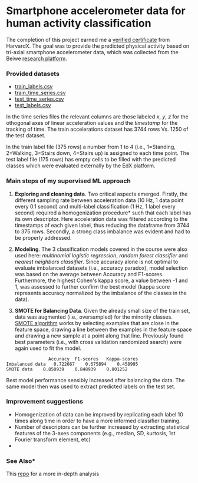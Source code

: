 # Smartphone accelerometer data for human activity classification

The completion of this project earned me a [verified certificate](https://courses.edx.org/certificates/c7b22364b2b94d5b83ff9566fba23070) from HarvardX. 
The goal was to provide the predicted physical activity based on tri-axial smartphone accelerometer data, which was collected from the Beiwe [research platform](https://github.com/onnela-lab/beiwe-backend). 

### Provided datasets

  - [train_labels.csv](https://github.com/gufett0/classification-timeseries-accelerometer/blob/main/train_labels.csv)
  - [train_time_series.csv](https://github.com/gufett0/classification-timeseries-accelerometer/blob/main/train_time_series.csv)
  - [test_time_series.csv](https://github.com/gufett0/classification-timeseries-accelerometer/blob/main/test_time_series.csv)
  - [test_labels.csv](https://github.com/gufett0/classification-timeseries-accelerometer/blob/main/test_labels.csv)

In the time series files the relevant columns are those labeled *x*, *y*, *z* for the othogonal axes of linear acceleration values and the *timestamp* for the tracking of time. The train accelerations dataset has 3744 rows Vs. 1250 of the test dataset.

In the train label file (375 rows) a number from 1 to 4 (i.e., 1=Standing, 2=Walking, 3=Stairs down, 4=Stairs up) is assigned to each time point. 
The test label file (175 rows) has empty cells to be filled with the predicted classes which were evaluated externally by the EdX platform.


### Main steps of my supervised ML approach


  1) **Exploring and cleaning data**. Two critical aspects emerged. Firstly, the different sampling rate between acceleration data (10 Hz, 1 data point every 0.1 second) and multi-label classification (1 Hz, 1 label every second) required a homogenization procedure* such that each label has its own descriptor. Here acceleration data was filtered according to the timestamps of each given label, thus reducing the dataframe from 3744 to 375 rows. Secondly, a strong class imbalance was evident and had to be properly addressed.  
 
 2) **Modeling**. The 3 classification models covered in the course were also used here: *multinomial logistic regression*, *random forest classifier* and *nearest neighbors classifier*. Since accuracy alone is not optimal to evaluate imbalanced datasets (i.e., accuracy paradox), model selection was based on the average between Accuracy and F1-scores. Furthermore, the highest Cohen's kappa score, a value between -1 and 1, was assessed to further confirm the best model (kappa score represents accuracy normalized by the imbalance of the classes in the data).
 
 3) **SMOTE for Balancing Data**. Given the already small size of the train set, data was augmented (i.e., oversampled) for the minority classes. [SMOTE algorithm](https://machinelearningmastery.com/smote-oversampling-for-imbalanced-classification/) works by selecting examples that are close in the feature space, drawing a line between the examples in the feature space and drawing a new sample at a point along that line. Previously found best parameters (i.e., with cross validation randomized search) were again used to fit the model.

  ```
                  Accuracy	F1-scores	Kappa-scores
  Imbalanced data	0.722667	0.675894	0.458995
  SMOTE data	0.850939	0.848939	0.801252
  ```
Best model performance sensibly increased after balancing the data. The same model then was used to extract predicted labels on the test set.

### Improvement suggestions
   - Homogenization of data can be improved by replicating each label 10 times along time in order to have a more informed classifier training. 
   - Number of descriptors can be further increased by extracting statistical features of the 3-axes components (e.g., median, SD, kurtosis, 1st Fourier transform element, etc)
   - 
### See Also*
This [repo](https://github.com/akhuperkar/HAR-Smartphone-Accelerometer) for a more in-depth analysis

